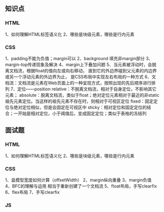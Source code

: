 ## 知识点
### HTML
1、如何理解HTML标签语义化
2、哪些是块级元素，哪些是行内元素
### CSS
1、padding不能为负值；margin可以
2、background 填充非margin部分
3、margin-top传递现象及解决
4、margin上下叠加问题
5、当元素被浮动时，会脱离文档流，根据float的值向左或向右移动，
直到它的外边界碰到父元素的内边界或另一个浮动元素的外边界为止，
是CSS布局中实现左右布局的一种方式
6、文档流：文档流是元素在Web页面上的一种呈现方式，按照出现的先后顺序进行排列
7、定位——position
relative：不脱离文档流，相对于自身定位，不影响其它元素；
absolute：脱离文档流，类似于float；绝对定位元素相对于最近的非static祖先元素定位。当这样的祖先元素不存在时，则相对于可视区定位
fixed：固定定位与绝对定位相似，但是会固定在可视区中
sticky：相对定位和固定定位的结合；一开始是相对定位，小于阈值后，变成固定定位；类似于表格的冻结列



## 面试题
### HTML
1、如何理解HTML标签语义化
2、哪些是块级元素，哪些是行内元素
### CSS
1、盒模型宽度如何计算（offsetWidth）
2、margin纵向重叠
3、margin负值
4、BFC的理解与运用
相当于重新创建了一个文档流
5、float布局，手写clearfix
6、flex布局
7、手写clearfix
### JS